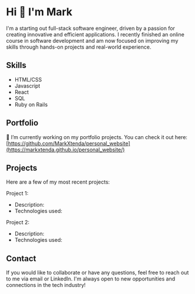 # Hi 👋 I'm Mark

I'm a starting out full-stack software engineer, driven by a passion for creating innovative and efficient applications. I recently finished an online course in software development and am now focused on improving my skills through hands-on projects and real-world experience.

## Skills
* HTML/CSS
* Javascript
* React
* SQL
* Ruby on Rails
## Portfolio
🔭 I’m currently working on my portfolio projects. You can check it out here: [https://github.com/MarkXtenda/personal_website](https://markxtenda.github.io/personal_website/)
## Projects
Here are a few of my most recent projects:

Project 1:
* Description:
* Technologies used:

Project 2:
* Description:
* Technologies used:

## Contact
If you would like to collaborate or have any questions, feel free to reach out to me via email or LinkedIn. I'm always open to new opportunities and connections in the tech industry!


<!--
**MarkXtenda/MarkXtenda** is a ✨ _special_ ✨ repository because its `README.md` (this file) appears on your GitHub profile.

Here are some ideas to get you started:

- 🔭 I’m currently working on ...
- 🌱 I’m currently learning ...
- 👯 I’m looking to collaborate on ...
- 🤔 I’m looking for help with ...
- 💬 Ask me about ...
- 📫 How to reach me: ...
- 😄 Pronouns: ...
- ⚡ Fun fact: ...
-->
